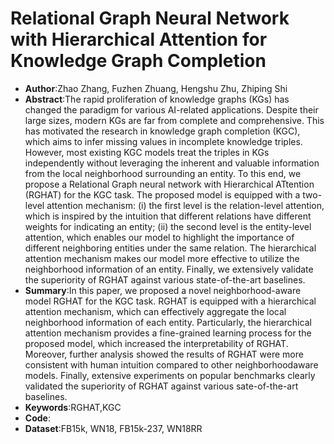# Relational Graph Neural Network with Hierarchical Attention for Knowledge Graph Completion
* **Author**:Zhao Zhang, Fuzhen Zhuang, Hengshu Zhu, Zhiping Shi
* **Abstract**:The rapid proliferation of knowledge graphs (KGs) has changed the paradigm for various AI-related applications. Despite their large sizes, modern KGs are far from complete and comprehensive. This has motivated the research in knowledge graph completion (KGC), which aims to infer missing values in incomplete knowledge triples. However, most existing KGC models treat the triples in KGs independently without leveraging the inherent and valuable information from the local neighborhood surrounding an entity. To this end, we propose a Relational Graph neural network with Hierarchical ATtention (RGHAT) for the KGC task. The proposed model is equipped with a two-level attention mechanism: (i) the first level is the relation-level attention, which is inspired by the intuition that different relations have different weights for indicating an entity; (ii) the second level is the entity-level attention, which enables our model to highlight the importance of different neighboring entities under the same relation. The hierarchical attention mechanism makes our model more effective to utilize the neighborhood information of an entity. Finally, we extensively validate the superiority of RGHAT against various state-of-the-art baselines.
* **Summary**:In this paper, we proposed a novel neighborhood-aware model RGHAT for the KGC task. RGHAT is equipped with a hierarchical attention mechanism, which can effectively aggregate the local neighborhood information of each entity. Particularly, the hierarchical attention mechanism provides a fine-grained learning process for the proposed model, which increased the interpretability of RGHAT. Moreover, further analysis showed the results of RGHAT were more consistent with human intuition compared to other neighborhoodaware models. Finally, extensive experiments on popular benchmarks clearly validated the superiority of RGHAT against various sate-of-the-art baselines.
* **Keywords**:RGHAT,KGC
* **Code**:
* **Dataset**:FB15k, WN18, FB15k-237, WN18RR